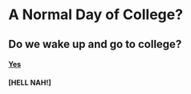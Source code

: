 # A Normal Day of College?

## Do we wake up and go to college?

#### [Yes](/opt1yes.md)
#### [HELL NAH!]